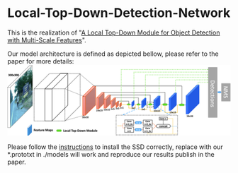 # Local-Top-Down-Detection-Network
This is the realization of "[A Local Top-Down Module for Object Detection with Multi-Scale Features][1]".

Our model architecture is defined as depicted bellow, please refer to the paper for more details:
<img src='network-architecture.png'  width='900px' />

Please follow the [instructions][2] to install the SSD correctly, replace with our *.prototxt in ./models will work and reproduce our results publish in the paper.


[1]: https://www.researchgate.net/publication/328683725_A_Local_Top-Down_Module_for_Object_Detection_with_Multi-scale_Features_First_Chinese_Conference_PRCV_2018_Guangzhou_China_November_23-26_2018_Proceedings_Part_IV
[2]: https://github.com/weiliu89/caffe/tree/ssd
